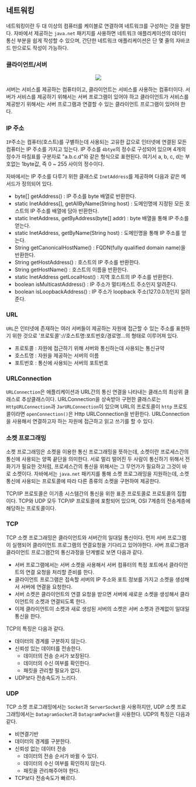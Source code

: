 ## 네트워킹

네트워킹이란 두 대 이상의 컴퓨터를 케이블로 연결하여 네트워크를 구성하는 것을 말한다. 자바에서 제공하는 `java.net` 패키지를 사용하면 네트워크 애플리케이션의 데이터 통신 부분을 쉽게 작성할 수 있으며, 간단한 네트워크 애플리케이션은 단 몇 줄의 자바코드 만으로도 작성이 가능하다.

### 클라이언트/서버

<center><img src = "https://user-images.githubusercontent.com/46131688/104481633-5bd03c00-5609-11eb-8502-c26258348162.png"></center>

서버는 서비스를 제공하는 컴퓨터이고, 클라이언트는 서비스를 사용하는 컴퓨터이다. 서버가 서비스를 제공하기 위해서는 서버 프로그램이 있어야 하고 클라이언트가 서비스를 제공받기 위해서는 서버 프로그램과 연결할 수 있는 클라이언트 프로그램이 있어야 한다.

### IP 주소

`IP`주소는 컴퓨터(호스트)를 구별하는데 사용되는 고유한 값으로 인터넷에 연결된 모든 컴퓨터는 IP 주소를 가지고 있는다. IP 주소를 `4btye`의 정수로 구성되어 있으며 4개의 정수가 마침표를 구분자로 "a.b.c.d"와 같은 형식으로 표현된다. 여기서 a, b, c, d는 부호없는 1byte값, 즉 0 ~ 255 사이의 정수이다.

자바에서는 IP 주소를 다루기 위한 클래스로 `InetAddress`를 제공하며 다음과 같은 메서드가 정의되어 있다.

- byte[] getAddress() : IP 주소를 byte 배열로 반환한다.
- static InetAddress[], getAllByName(String host) : 도메인명에 지정된 모든 호스트의 IP 주소를 배열에 담아 반환한다.
- static InetAddress, getByAddress(byte[] addr) : byte 배열을 통해 IP 주소를 얻는다.
- static InetAddress, getByName(String host) : 도메인명을 통해 IP 주소를 얻는다.
- String getCanonicalHostName() : FQDN(fully qualified domain name)을 반환한다.
- String getHostAddress() : 호스트의 IP 주소를 반환한다.
- String getHostName() : 호스트의 이름을 반환한다.
- static InetAddress getLocalHost() : 지역 호스트의 IP 주소를 반환한다.
- boolean isMulticastAddress() : IP 주소가 멀티캐스트 주소인지 알려준다.
- boolean isLoopbackAddress() : IP 주소가 loopback 주소(127.0.0.1)인지 알려준다.

### URL

`URL`은 인터넷에 존재하는 여러 서버들이 제공하는 자원에 접근할 수 있는 주소를 표현하기 위한 것으로 '프로토콜'://호스트명:포트번호/경로명...의 형태로 이루어져 있다.

- 프로토콜 : 자원에 접근하기 위해 서버와 통신하는데 사용되는 통신규약
- 호스트명 : 자원을 제공하는 서버의 이름
- 포트번호 : 통신에 사용되는 서버의 포트번호

### URLConnection

`URLConnection`은 애플리케이션과 URL간의 통신 연결을 나타내는 클래스의 최상위 클래스로 추상클래스이다. URLConnection을 상속받아 구현한 클래스로는 `HttpURLConnection`과 `JarURLConnection`이 있으며 URL의 프로토콜이 `http` 프로토콜이라면 `openConnection()`은 Http URLConnection을 반환한다. URLConnection을 사용해서 연결하고자 하는 자원에 접근하고 읽고 쓰기를 할 수 있다.

### 소켓 프로그래밍

소켓 프로그래밍은 소켓을 이용한 통신 프로그래밍을 뜻하는데, 소켓이란 프로세스간의 통신에 사용되는 양쪽 끝단을 의미한다. 서로 멀리 떨어진 두 사람이 통신하기 위해서 전화기가 필요한 것처럼, 프로세스간의 통신을 위해서는 그 무언가가 필요하고 그것이 바로 소켓이다. 자바에서는 `java.net` 패키지를 통해 소켓 프로그래밍을 지원하는데, 소켓 통신에 사용되는 프로토콜에 따라 다른 종류의 소켓을 구현하여 제공한다.

TCP/IP 프로토콜은 이기종 시스템간의 통신을 위한 표준 프로토콜로 프로토콜의 집합이다. TCP와 UDP 모두 TCP/IP 프로토콜에 포함되어 있으며, OSI 7계층의 전송계층에 해당하는 프로토콜이다.

### TCP

TCP 소켓 프로그래밍은 클라이언트와 서버간의 일대일 통신이다. 먼저 서버 프로그램이 실행되어 클라이언트 프로그램의 연결요청을 기다리고 있어야한다. 서버 프로그램과 클라이언트 프로그램간의 통신과정을 단계별로 보면 다음과 같다.

- 서버 프로그램에서는 서버 소켓을 사용해서 서버 컴퓨터의 특정 포트에서 클라이언트의 연결 요청을 처리할 준비를 한다.
- 클라이언트 프로그램은 접속할 서버의 IP 주소와 포트 정보를 가지고 소켓을  생성해서 서버에 연결을 요청한다.
- 서버 소켓은 클라이언트의 연결 요청을 받으면 서버에 새로운 소켓을 생성해서 클라이언트의 소켓과 연결되도록 한다.
- 이제 클라이언트이 소켓과 새로 생성된 서버의 소켓은 서버 소켓과 관계없이 일대일 통신을 한다.

TCP의 특징은 다음과 같다.

- 데이터의 경계를 구분하지 않는다.
- 신뢰성 있는 데이터를 전송한다.
    - 데이터의 전송 순서가 보장된다.
    - 데이터의 수신 여부를 확인한다.
    - 패킷을 관리할 필요가 없다.
- UDP보다 전송속도가 느리다.

### UDP

TCP 소켓 프로그래밍에서는 `Socket`과 `ServerSocket`을 사용하지만, UDP 소켓 프로그래밍에서는 `DatagramSocket`과 `DatagramPacket`을 사용한다. UDP의 특징은 다음과 같다.

- 비연결기반
- 데이터의 경계를 구분한다.
- 신뢰성 없는 데이터 전송
    - 데이터의 전송 순서가 바뀔 수 있다.
    - 데이터의 수신 여부를 확인하지 않는다.
    - 패킷을 관리해주어야 한다.
- TCP보다 전송속도가 빠르다.
